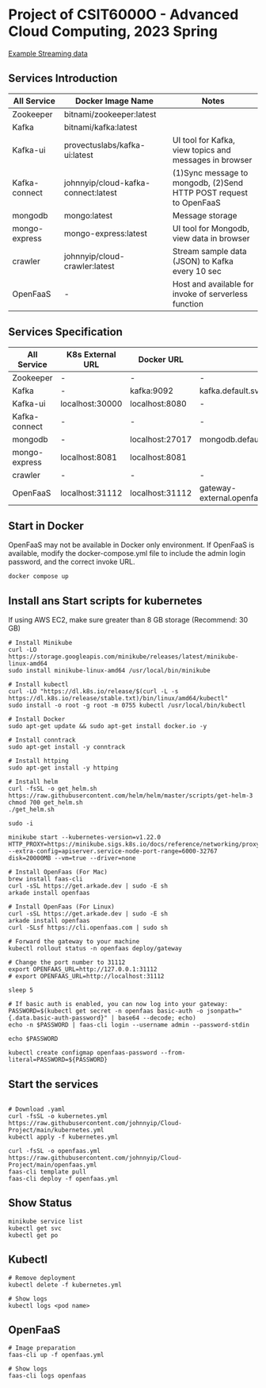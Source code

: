 # Project of CSIT6000O - Advanced Cloud Computing, 2023 Spring

[Example Streaming data](https://data.gov.hk/tc-data/dataset/hk-hko-rss-smart-lamppost-weather-data/resource/eae90458-96ef-4b05-9222-b1ee4fff3487)

## Services Introduction

| All Service   | Docker Image Name                   | Notes                                                             |
| ------------- | ----------------------------------- | ----------------------------------------------------------------- |
| Zookeeper     | bitnami/zookeeper:latest            |                                                                   |
| Kafka         | bitnami/kafka:latest                |                                                                   |
| Kafka-ui      | provectuslabs/kafka-ui:latest       | UI tool for Kafka, view topics and messages in browser            |
| Kafka-connect | johnnyip/cloud-kafka-connect:latest | (1)Sync message to mongodb, (2)Send HTTP POST request to OpenFaaS |
| mongodb       | mongo:latest                        | Message storage                                                   |
| mongo-express | mongo-express:latest                | UI tool for Mongodb, view data in browser                         |
| crawler       | johnnyip/cloud-crawler:latest       | Stream sample data (JSON) to Kafka every 10 sec                   |
| OpenFaaS      | -                                   | Host and available for invoke of serverless function              |

## Services Specification

| All Service   | K8s External URL | Docker URL      | K8s Internal URL                                                   |
| ------------- | ---------------- | --------------- | ------------------------------------------------------------------ |
| Zookeeper     | -                | -               | -                                                                  |
| Kafka         | -                | kafka:9092      | kafka.default.svc.cluster.local:9092                               |
| Kafka-ui      | localhost:30000  | localhost:8080  | -                                                                  |
| Kafka-connect | -                | -               | -                                                                  |
| mongodb       | -                | localhost:27017 | mongodb.default.svc.cluster.local:27017                            |
| mongo-express | localhost:8081   | localhost:8081  |                                                                    |
| crawler       | -                | -               | -                                                                  |
| OpenFaaS      | localhost:31112  | localhost:31112 | gateway-external.openfaas.svc.cluster.local:8080/function/openfaas |

## Start in Docker

OpenFaaS may not be available in Docker only environment.
If OpenFaaS is available, modify the docker-compose.yml file to include the admin login password, and the correct invoke URL.

```
docker compose up
```

## Install ans Start scripts for kubernetes

If using AWS EC2, make sure greater than 8 GB storage (Recommend: 30 GB)

```
# Install Minikube
curl -LO https://storage.googleapis.com/minikube/releases/latest/minikube-linux-amd64
sudo install minikube-linux-amd64 /usr/local/bin/minikube

# Install kubectl
curl -LO "https://dl.k8s.io/release/$(curl -L -s https://dl.k8s.io/release/stable.txt)/bin/linux/amd64/kubectl"
sudo install -o root -g root -m 0755 kubectl /usr/local/bin/kubectl

# Install Docker
sudo apt-get update && sudo apt-get install docker.io -y

# Install conntrack
sudo apt-get install -y conntrack

# Install httping
sudo apt-get install -y httping

# Install helm
curl -fsSL -o get_helm.sh https://raw.githubusercontent.com/helm/helm/master/scripts/get-helm-3
chmod 700 get_helm.sh
./get_helm.sh

sudo -i
```

```
minikube start --kubernetes-version=v1.22.0 HTTP_PROXY=https://minikube.sigs.k8s.io/docs/reference/networking/proxy/ --extra-config=apiserver.service-node-port-range=6000-32767 disk=20000MB --vm=true --driver=none

# Install OpenFaas (For Mac)
brew install faas-cli
curl -sSL https://get.arkade.dev | sudo -E sh
arkade install openfaas

# Install OpenFaas (For Linux)
curl -sSL https://get.arkade.dev | sudo -E sh
arkade install openfaas
curl -SLsf https://cli.openfaas.com | sudo sh
```

```
# Forward the gateway to your machine
kubectl rollout status -n openfaas deploy/gateway

# Change the port number to 31112
export OPENFAAS_URL=http://127.0.0.1:31112
# export OPENFAAS_URL=http://localhost:31112

sleep 5

# If basic auth is enabled, you can now log into your gateway:
PASSWORD=$(kubectl get secret -n openfaas basic-auth -o jsonpath="{.data.basic-auth-password}" | base64 --decode; echo)
echo -n $PASSWORD | faas-cli login --username admin --password-stdin

echo $PASSWORD

kubectl create configmap openfaas-password --from-literal=PASSWORD=${PASSWORD}
```

## Start the services

```

# Download .yaml
curl -fsSL -o kubernetes.yml https://raw.githubusercontent.com/johnnyip/Cloud-Project/main/kubernetes.yml
kubectl apply -f kubernetes.yml

curl -fsSL -o openfaas.yml https://raw.githubusercontent.com/johnnyip/Cloud-Project/main/openfaas.yml
faas-cli template pull
faas-cli deploy -f openfaas.yml
```

## Show Status

```
minikube service list
kubectl get svc
kubectl get po
```

## Kubectl

```
# Remove deployment
kubectl delete -f kubernetes.yml

# Show logs
kubectl logs <pod name>
```

## OpenFaaS

```
# Image preparation
faas-cli up -f openfaas.yml

# Show logs
faas-cli logs openfaas
```
